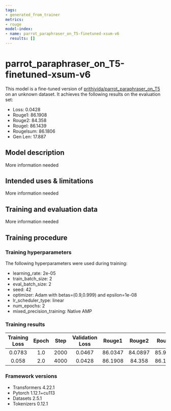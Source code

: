 ```yaml
---
tags:
- generated_from_trainer
metrics:
- rouge
model-index:
- name: parrot_paraphraser_on_T5-finetuned-xsum-v6
  results: []
---
```


<!-- This model card has been generated automatically according to the information the Trainer had access to. You
should probably proofread and complete it, then remove this comment. -->

# parrot_paraphraser_on_T5-finetuned-xsum-v6

This model is a fine-tuned version of [prithivida/parrot_paraphraser_on_T5](https://huggingface.co/prithivida/parrot_paraphraser_on_T5) on an unknown dataset.
It achieves the following results on the evaluation set:
- Loss: 0.0428
- Rouge1: 86.1908
- Rouge2: 84.358
- Rougel: 86.1439
- Rougelsum: 86.1806
- Gen Len: 17.887

## Model description

More information needed

## Intended uses & limitations

More information needed

## Training and evaluation data

More information needed

## Training procedure

### Training hyperparameters

The following hyperparameters were used during training:
- learning_rate: 2e-05
- train_batch_size: 2
- eval_batch_size: 2
- seed: 42
- optimizer: Adam with betas=(0.9,0.999) and epsilon=1e-08
- lr_scheduler_type: linear
- num_epochs: 2
- mixed_precision_training: Native AMP

### Training results

| Training Loss | Epoch | Step | Validation Loss | Rouge1  | Rouge2  | Rougel  | Rougelsum | Gen Len |
|:-------------:|:-----:|:----:|:---------------:|:-------:|:-------:|:-------:|:---------:|:-------:|
| 0.0783        | 1.0   | 2000 | 0.0467          | 86.0347 | 84.0897 | 85.9987 | 86.0282   | 17.889  |
| 0.058         | 2.0   | 4000 | 0.0428          | 86.1908 | 84.358  | 86.1439 | 86.1806   | 17.887  |


### Framework versions

- Transformers 4.22.1
- Pytorch 1.12.1+cu113
- Datasets 2.5.1
- Tokenizers 0.12.1
